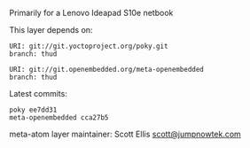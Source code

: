 Primarily for a Lenovo Ideapad S10e netbook

This layer depends on:

    URI: git://git.yoctoproject.org/poky.git
    branch: thud

    URI: git://git.openembedded.org/meta-openembedded
    branch: thud

Latest commits:

    poky ee7dd31
    meta-openembedded cca27b5

meta-atom layer maintainer: Scott Ellis <scott@jumpnowtek.com>
